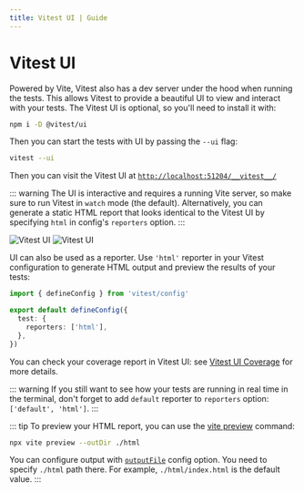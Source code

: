 ```yaml
---
title: Vitest UI | Guide
---
```


# Vitest UI

Powered by Vite, Vitest also has a dev server under the hood when running the tests. This allows Vitest to provide a beautiful UI to view and interact with your tests. The Vitest UI is optional, so you'll need to install it with:

```bash
npm i -D @vitest/ui
```

Then you can start the tests with UI by passing the `--ui` flag:

```bash
vitest --ui
```

Then you can visit the Vitest UI at <a href="http://localhost:51204/__vitest__/">`http://localhost:51204/__vitest__/`</a>

::: warning
The UI is interactive and requires a running Vite server, so make sure to run Vitest in `watch` mode (the default). Alternatively, you can generate a static HTML report that looks identical to the Vitest UI by specifying `html` in config's `reporters` option.
:::

<img alt="Vitest UI" img-light src="/ui-1-light.png">
<img alt="Vitest UI" img-dark src="/ui-1-dark.png">

UI can also be used as a reporter. Use `'html'` reporter in your Vitest configuration to generate HTML output and preview the results of your tests:

```ts [vitest.config.ts]
import { defineConfig } from 'vitest/config'

export default defineConfig({
  test: {
    reporters: ['html'],
  },
})
```

You can check your coverage report in Vitest UI: see [Vitest UI Coverage](/guide/coverage#vitest-ui) for more details.

::: warning
If you still want to see how your tests are running in real time in the terminal, don't forget to add `default` reporter to `reporters` option: `['default', 'html']`.
:::

::: tip
To preview your HTML report, you can use the [vite preview](https://vitejs.dev/guide/cli.html#vite-preview) command:

```sh
npx vite preview --outDir ./html
```

You can configure output with [`outputFile`](/config/#outputfile) config option. You need to specify `./html` path there. For example, `./html/index.html` is the default value.
:::
